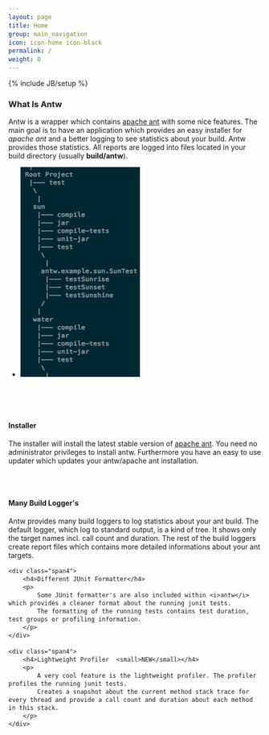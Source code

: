 ```yaml
---
layout: page
title: Home
group: main_navigation
icon: icon-home icon-black
permalink: /
weight: 0
---
```

{% include JB/setup %}


<div class="row-fluid">
	<div class="span5">
		<h3>What Is Antw</h3>
		<p>
			Antw is a wrapper which contains <a href="http://ant.apache.org">apache ant</a> with some nice features.
			The main goal is to have an application which provides an easy installer for <i>apache ant</i> and a better logging to see statistics about your build.
			Antw provides those statistics. All reports are logged into files located in your build directory (usually <b>build/antw</b>).
		</p>
	</div>
	<div class="span7">
		<ul class="thumbnails">
		  <li class="span2">
		    <a href="tree.png" class="thumbnail">
		      <img src="tree.png" alt="">
		    </a>
		  </li>
		</ul>
	</div>
</div>



<div class="row-fluid">&nbsp;</div>
<div class="row-fluid">&nbsp;</div>
<div class="row-fluid">&nbsp;</div>

<div class="row-fluid">
	<div class="span4">
		<h4>Installer</h4>
		<p>
			The installer will install the latest stable version of <a href="http://ant.apache.org">apache ant</a>. 
			You need no administrator privileges to install antw. 
			Furthermore you have an easy to use updater which updates your antw/apache ant installation.    		
		</p>
	</div>
	<div class="span4">&nbsp;</div>
	<div class="span4">&nbsp;</div>
</div>

<div class="row-fluid">
	<div class="span4">
		<h4>Many Build Logger's</h4>
		<p>
			Antw provides many build loggers to log statistics about your ant build. The default logger, which log to standard output, is a kind of tree. 
			It shows only the target names incl. call count and duration. 
			The rest of the build loggers create report files which contains more detailed informations about your ant targets. 		
		</p>
	</div>
	
	<div class="span4">
		<h4>Different JUnit Formatter</h4>
		<p>
			Some JUnit formatter's are also included within <i>antw</i> which provides a cleaner format about the running junit tests.
			The formatting of the running tests contains test duration, test groups or profiling information.
		</p>
	</div>

	<div class="span4">
		<h4>Lightweight Profiler  <small>NEW</small></h4>
		<p>
			A very cool feature is the lightweight profiler. The profiler profiles the running junit tests.
			Creates a snapshot about the current method stack trace for every thread and provide a call count and duration about each method in this stack.
		</p>	
	</div>
</div>


